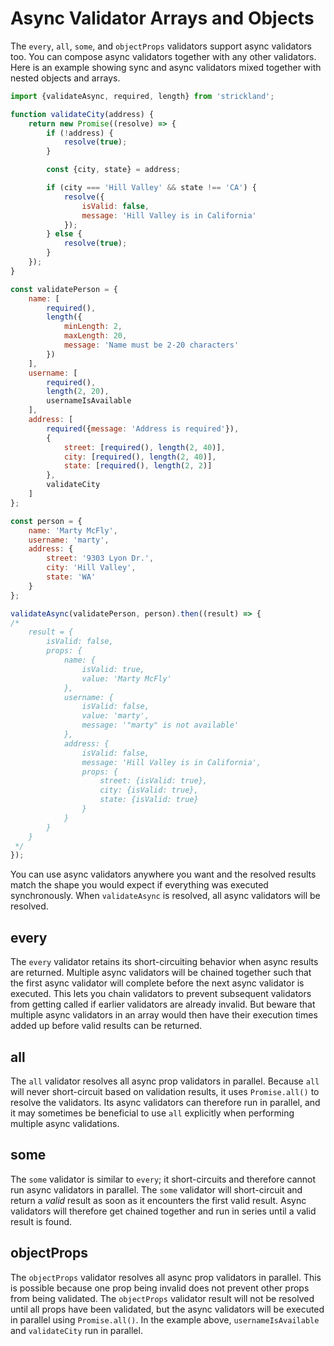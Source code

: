 # Async Validator Arrays and Objects

The `every`, `all`, `some`, and `objectProps` validators support async validators too. You can compose async validators together with any other validators. Here is an example showing sync and async validators mixed together with nested objects and arrays.

``` jsx
import {validateAsync, required, length} from 'strickland';

function validateCity(address) {
    return new Promise((resolve) => {
        if (!address) {
            resolve(true);
        }

        const {city, state} = address;

        if (city === 'Hill Valley' && state !== 'CA') {
            resolve({
                isValid: false,
                message: 'Hill Valley is in California'
            });
        } else {
            resolve(true);
        }
    });
}

const validatePerson = {
    name: [
        required(),
        length({
            minLength: 2,
            maxLength: 20,
            message: 'Name must be 2-20 characters'
        })
    ],
    username: [
        required(),
        length(2, 20),
        usernameIsAvailable
    ],
    address: [
        required({message: 'Address is required'}),
        {
            street: [required(), length(2, 40)],
            city: [required(), length(2, 40)],
            state: [required(), length(2, 2)]
        },
        validateCity
    ]
};

const person = {
    name: 'Marty McFly',
    username: 'marty',
    address: {
        street: '9303 Lyon Dr.',
        city: 'Hill Valley',
        state: 'WA'
    }
};

validateAsync(validatePerson, person).then((result) => {
/*
    result = {
        isValid: false,
        props: {
            name: {
                isValid: true,
                value: 'Marty McFly'
            },
            username: {
                isValid: false,
                value: 'marty',
                message: '"marty" is not available'
            },
            address: {
                isValid: false,
                message: 'Hill Valley is in California',
                props: {
                    street: {isValid: true},
                    city: {isValid: true},
                    state: {isValid: true}
                }
            }
        }
    }
 */
});
```

You can use async validators anywhere you want and the resolved results match the shape you would expect if everything was executed synchronously. When `validateAsync` is resolved, all async validators will be resolved.

## every

The `every` validator retains its short-circuiting behavior when async results are returned.
Multiple async validators will be chained together such that the first async validator will
complete before the next async validator is executed. This lets you chain validators to prevent
subsequent validators from getting called if earlier validators are already invalid. But beware
that multiple async validators in an array would then have their execution times added up before
valid results can be returned.

## all

The `all` validator resolves all async prop validators in parallel. Because `all` will never short-circuit based on validation results, it uses `Promise.all()` to resolve the validators. Its async validators can therefore run in parallel, and it may sometimes be beneficial to use `all` explicitly when performing multiple async validations.

## some

The `some` validator is similar to `every`; it short-circuits and therefore cannot run async validators in parallel. The `some` validator will short-circuit and return a *valid* result as soon as it encounters the first valid result. Async validators will therefore get chained together and run in series until a valid result is found.

## objectProps

The `objectProps` validator resolves all async prop validators in parallel. This is possible because one prop being invalid does not prevent other props from being validated. The `objectProps` validator result will not be resolved until all props have been validated, but the async validators will be executed in parallel using `Promise.all()`. In the example above, `usernameIsAvailable` and `validateCity` run in parallel.
